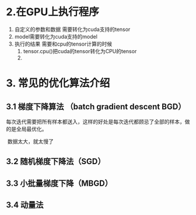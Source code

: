 # 2.在GPU上执行程序

1. 自定义的参数和数据 需要转化为cuda支持的tensor
2. model需要转化为cuda支持的model
3. 执行的结果 需要和cpu的tensor计算的时候
   1. tensor.cpu()把cuda的tensor转化为CPU的tensor
   2. 

# 3. 常见的优化算法介绍

## 3.1 梯度下降算法 （batch gradient descent BGD）

​	每次迭代需要把所有样本都送入，这样的好处是每次迭代都顾忌了全部的样本，做的是全局最优化。

​	数据太大，就太慢了

## 3.2 随机梯度下降法（SGD）



## 3.3 小批量梯度下降（MBGD）

## 3.4 动量法

